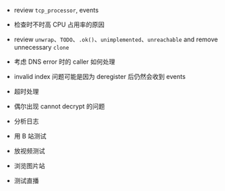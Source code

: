 * review `tcp_processor`, events
* 检查时不时高 CPU 占用率的原因
* review `unwrap`、`TODO`、`.ok()`、`unimplemented`、`unreachable` and remove unnecessary `clone`
* 考虑 DNS error 时的 caller 如何处理
* invalid index 问题可能是因为 deregister 后仍然会收到 events
* 超时处理
* 偶尔出现 cannot decrypt 的问题

* 分析日志
* 用 B 站测试
* 放视频测试
* 浏览图片站
* 测试直播
